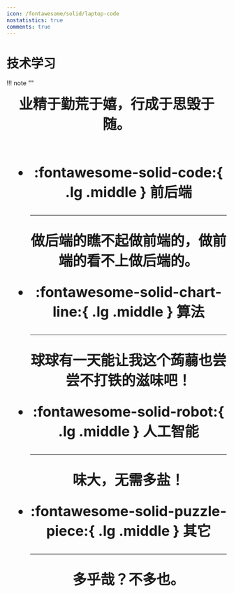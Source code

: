 ```yaml
---
icon: /fontawesome/solid/laptop-code
nostatistics: true
comments: true
---
```

# 技术学习 

!!! note ""
    <div align="center" style="font-size:32px;font-weight:bold">
        业精于勤荒于嬉，行成于思毁于随。
    <br><br>

<div class="grid cards" markdown>

-   :fontawesome-solid-code:{ .lg .middle } __前后端__

    ---

    做后端的瞧不起做前端的，做前端的看不上做后端的。


-   :fontawesome-solid-chart-line:{ .lg .middle } __算法__

    ---

    球球有一天能让我这个蒟蒻也尝尝不打铁的滋味吧！

    

-   :fontawesome-solid-robot:{ .lg .middle } __人工智能__

    ---

    味大，无需多盐！

    

-   :fontawesome-solid-puzzle-piece:{ .lg .middle } __其它__

    ---

    多乎哉？不多也。

  

</div>